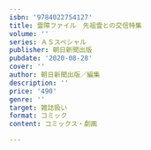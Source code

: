 ```yaml
---
isbn: '9784022754127'
title: 霊障ファイル　先祖霊との交信特集
volume: ''
series: ＡＳスペシャル
publisher: 朝日新聞出版
pubdate: '2020-08-28'
cover: ''
author: 朝日新聞出版／編集
description: ''
price: '490'
genre: ''
target: 雑誌扱い
format: コミック
content: コミックス・劇画

---
```

